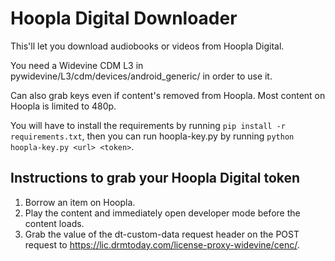 # Hoopla Digital Downloader

This'll let you download audiobooks or videos from Hoopla Digital.

You need a Widevine CDM L3 in pywidevine/L3/cdm/devices/android_generic/ in order to use it.

Can also grab keys even if content's removed from Hoopla.
Most content on Hoopla is limited to 480p.

You will have to install the requirements by running `pip install -r requirements.txt`, then you can run hoopla-key.py by running `python hoopla-key.py <url> <token>`.

## Instructions to grab your Hoopla Digital token

1. Borrow an item on Hoopla.
2. Play the content and immediately open developer mode before the content loads.
3. Grab the value of the dt-custom-data request header on the POST request to https://lic.drmtoday.com/license-proxy-widevine/cenc/.
